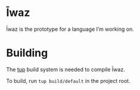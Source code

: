 # Īwaz

Īwaz is the prototype for a language I’m working on.

# Building

The [tup](http://gittup.org/tup/) build system is needed to compile Īwaz.

To build, run `tup build/default` in the project root.
